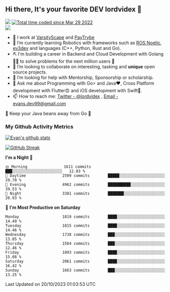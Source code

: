## Hi there, It's your favorite DEV lordvidex 👋
<img src="https://komarev.com/ghpvc/?username=lordvidex&label=Views&color=blue&style=plastic" /> <a href="https://wakatime.com/@0e56db35-d16b-410a-acc0-4085055304bf"><img src="https://wakatime.com/badge/user/0e56db35-d16b-410a-acc0-4085055304bf.svg" alt="Total time coded since Mar 29 2022" /></a>  
![](https://github-profile-trophy.vercel.app/?username=lordvidex)
- 🔭 I work at [VarsityScape](https://varsityscape.com) and [PayTrybe](https://www.paytrybe.com)
- 🌱 I’m currently learning Robotics with frameworks such as [ROS Noetic](ros.org), [ev3dev](www.ev3dev.org) and languages (C++, Python, Rust and Go).
- ⛏️ I'm building a career in Backend and Cloud Development with Golang 🧙🏼 to solve problems for the next million users 🤌
- 👯 I’m looking to collaborate on interesting, tasking and **unique** open source projects.
- 🤔 I’m looking for help with Mentorship, Sponsorship or scholarship.
- 💬 Ask me about Programming with Go⚡️ and Java❤️, Cross Platform development with Flutter😍 and iOS development with Swift🚀.
- 📫 How to reach me: [Twitter - @lordvidex](https://twitter.com/lordvidex) , [Email - evans.dev99@gmail.com](mailto:evans.dev99@gmail.com?body=Hello%20Evans,)
  
    
🎤 Keep your Java beans away from Go 🌚
  
  
### My Github Activity Metrics
<div>
<!-- <a href="https://github.com/lordvidex">
  <img src="https://github-readme-stats.vercel.app/api/top-langs/?username=lordvidex&theme=light" />
</a>    -->
<!-- [![Top Langs](https://github-readme-stats.vercel.app/api/top-langs/?username=lordvidex)](https://github.com/lordvidex/)  -->
<a href="https://github.com/lordvidex">
 <img src="https://github-readme-stats.vercel.app/api?username=lordvidex&show_icons=true&theme=light&line_height=27" alt="Evan's github stats"/>
</a>
</div>

[![GitHub Streak](https://github-readme-streak-stats.herokuapp.com?user=lordvidex&theme=github-dark&hide_border=true)](https://git.io/streak-stats)

<!--
  <a href="https://github.com/iampawan/FlutterExampleApps">
    <img align="center" src="https://github-readme-stats.vercel.app/api/pin/?username=iampawan&repo=FlutterExampleApps&theme=light" />

  </a>
  <a href="https://github.com/iampawan/VelocityX">
   <img align="center" src="https://github-readme-stats.vercel.app/api/pin/?username=iampawan&repo=VelocityX&theme=light" />
  </a>
-->
<!--START_SECTION:waka-->
**I'm a Night 🦉** 

```text
🌞 Morning                1611 commits        ███░░░░░░░░░░░░░░░░░░░░░░   12.83 % 
🌆 Daytime                2599 commits        █████░░░░░░░░░░░░░░░░░░░░   20.70 % 
🌃 Evening                4962 commits        ██████████░░░░░░░░░░░░░░░   39.53 % 
🌙 Night                  3381 commits        ███████░░░░░░░░░░░░░░░░░░   26.93 % 
```
📅 **I'm Most Productive on Saturday** 

```text
Monday                   1819 commits        ████░░░░░░░░░░░░░░░░░░░░░   14.49 % 
Tuesday                  1815 commits        ████░░░░░░░░░░░░░░░░░░░░░   14.46 % 
Wednesday                1738 commits        ███░░░░░░░░░░░░░░░░░░░░░░   13.85 % 
Thursday                 1564 commits        ███░░░░░░░░░░░░░░░░░░░░░░   12.46 % 
Friday                   1893 commits        ████░░░░░░░░░░░░░░░░░░░░░   15.08 % 
Saturday                 2061 commits        ████░░░░░░░░░░░░░░░░░░░░░   16.42 % 
Sunday                   1663 commits        ███░░░░░░░░░░░░░░░░░░░░░░   13.25 % 
```



 Last Updated on 20/10/2023 01:03:53 UTC
<!--END_SECTION:waka-->

